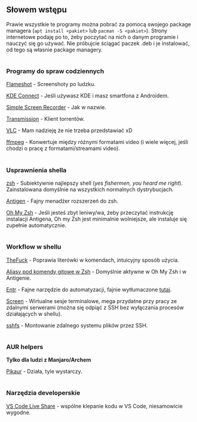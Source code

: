 ## Słowem wstępu

Prawie wszystkie te programy można pobrać za pomocą swojego package managera (`apt install <pakiet>` lub `pacman -S <pakiet>`). Strony internetowe podaję po to, żeby poczytać na nich o danym programie i nauczyć się go używać. Nie próbujcie ściągać paczek .deb i je instalować, od tego są własnie package managery.

#

### Programy do spraw codziennych

[Flameshot](https://flameshot.js.org/#/) - Screenshoty po ludzku.

[KDE Connect](https://kdeconnect.kde.org/) - Jeśli używasz KDE i masz smartfona z Androidem.

[Simple Screen Recorder](https://www.maartenbaert.be/simplescreenrecorder/) - Jak w nazwie.

[Transmission](https://transmissionbt.com/) - Klient torrentów.

[VLC](https://www.videolan.org/index.html) - Mam nadzieję że nie trzeba przedstawiać xD

[ffmpeg](https://ffmpeg.org/) - Konwertuje między różnymi formatami video (i wiele więcej, jeśli chodzi o pracę z formatami/streamami video). 

#
### Usprawnienia shella

[zsh](https://wiki.archlinux.org/index.php/zsh) - Subiektywnie najlepszy shell (*yes fishermen, you heard me right*). Zainstalowana domyślnie na wszystkich normalnych dystrybucjach.

[Antigen](https://github.com/zsh-users/antigen) - Fajny menadżer rozszerzeń do zsh.

[Oh My Zsh](https://github.com/ohmyzsh/ohmyzsh) - Jeśli jesteś zbyt leniwy/wa, żeby przeczytać instrukcję instalacji Antigena, Oh my Zsh jest minimalnie wolniejsze, ale instaluje się zupełnie automatycznie.


#
### Workflow w shellu

[TheFuck](https://github.com/nvbn/thefuck) - Poprawia literówki w komendach, intuicyjny sposób użycia.

[Aliasy pod komendy gitowe w Zsh](https://github.com/ohmyzsh/ohmyzsh/wiki/Cheatsheet#git) - Domyślnie aktywne w Oh My Zsh i w Antigenie.

[Entr](http://entrproject.org/) - Fajne narzędzie do automatyzacji, fajnie wytłumaczone [tutaj](https://youtu.be/9KAp_zWeI34).

[Screen](https://linuxize.com/post/how-to-use-linux-screen/) - Wirtualne sesje terminalowe, mega przydatne przy pracy ze zdalnymi serwerami (można się odpiąć z SSH bez wyłączania procesów działających w shellu).

[sshfs](https://github.com/libfuse/sshfs) - Montowanie zdalnego systemu plików przez SSH.


#
### AUR helpers

**Tylko dla ludzi z Manjaro/Archem**

[Pikaur](https://github.com/actionless/pikaur) - Działa, tyle wystarczy.

#
### Narzędzia developerskie

[VS Code Live Share](https://docs.microsoft.com/pl-pl/visualstudio/liveshare/) - wspólne klepanie kodu w VS Code, niesamowicie wygodne.
